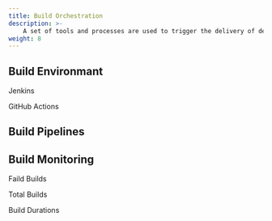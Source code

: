 ```yaml
---
title: Build Orchestration
description: >-
    A set of tools and processes are used to trigger the delivery of deployment units to various execution environments. A strategy should be developed and regularly reviewed to ensure smooth and consistent deliveries.
weight: 8
---
```


## Build Environmant

Jenkins

GitHub Actions

## Build Pipelines

## Build Monitoring

Faild Builds

Total Builds

Build Durations

